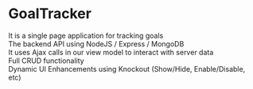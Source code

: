 # GoalTracker

It is a single page application for tracking goals  
The backend API using NodeJS / Express / MongoDB  
It uses Ajax calls in our view model to interact with server data  
Full CRUD functionality  
Dynamic UI Enhancements using Knockout (Show/Hide, Enable/Disable, etc)
